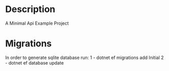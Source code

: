 # Description
A Minimal Api Example Project

# Migrations
In order to generate sqlite database run:
  1 - dotnet ef migrations add Initial
  2 - dotnet ef database update
